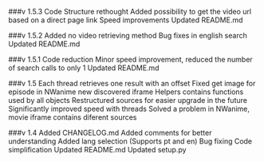 ###v 1.5.3
Code Structure rethought
Added possibility to get the video url based on a direct page link
Speed improvements
Updated README.md

###v 1.5.2
Added no video retrieving method
Bug fixes in english search
Updated README.md


###v 1.5.1
Code reduction
Minor speed improvement, reduced the number of search calls to only 1
Updated README.md

###v 1.5
Each thread retrieves one result with an offset
Fixed get image for episode in NWanime new discovered iframe
Helpers contains functions used by all objects
Restructured sources for easier upgrade in the future
Significantly improved speed with threads
Solved a problem in NWanime, movie iframe contains diferent sources

###v 1.4
Added CHANGELOG.md
Added comments for better understanding
Added lang selection (Supports pt and en)
Bug fixing
Code simplification
Updated README.md
Updated setup.py